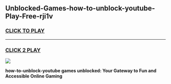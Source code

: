 
## Unblocked-Games-how-to-unblock-youtube-Play-Free-rji1v
<h3>
<a href="https://premium76.site?title=how-to-unblock-youtube&ref=10A">CLICK TO PLAY</a></h3>
<hr>

<h3>
<a href="https://premium76.site?title=how-to-unblock-youtube&ref=10A">CLICK 2 PLAY</a>
  
</h3>

<a href="https://premium76.site?title=how-to-unblock-youtube&ref=10A"><img src="https://clearcache.store/games.png"></a>


**how-to-unblock-youtube games unblocked: Your Gateway to Fun and Accessible Online Gaming**
